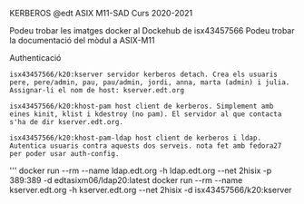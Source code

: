 KERBEROS
@edt ASIX M11-SAD Curs 2020-2021

Podeu trobar les imatges docker al Dockehub de isx43457566
Podeu trobar la documentació del mòdul a ASIX-M11

Authenticació

    isx43457566/k20:kserver servidor kerberos detach. Crea els usuaris pere, pere/admin, pau, pau/admin, jordi, anna, marta (admin) i julia. Assignar-li el nom de host: kserver.edt.org

    isx43457566/k20:khost-pam host client de kerberos. Simplement amb eines kinit, klist i kdestroy (no pam). El servidor al que contacta s'ha de dir kserver.edt.org.

    isx43457566/k20:khost-pam-ldap host client de kerberos i ldap. Autentica usuaris contra aquests dos serveis. nota fet amb fedora27 per poder usar auth-config.

''' 	docker run --rm --name ldap.edt.org -h ldap.edt.org --net 2hisix -p 389:389 -d edtasixm06/ldap20:latest 
	docker run --rm --name kserver.edt.org -h kserver.edt.org --net 2hisix -d isx43457566/k20:kserver 
